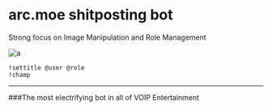 # arc.moe shitposting bot
Strong focus on Image Manipulation and Role Management

![a](https://i.imgur.com/X6rt4OE.png)

```shell
!settitle @user @role
!champ
```
---
###The most electrifying bot in all of VOIP Entertainment
